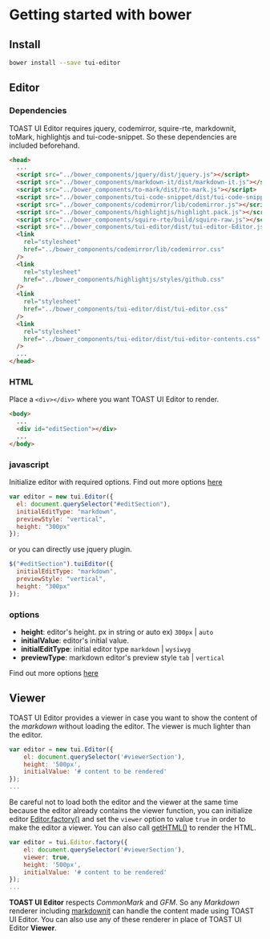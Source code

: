 # Getting started with bower

## Install

```sh
bower install --save tui-editor
```

## Editor

### Dependencies

TOAST UI Editor requires jquery, codemirror, squire-rte, markdownit, toMark, highlightjs and tui-code-snippet.
So these dependencies are included beforehand.

```html
<head>
  ...
  <script src="../bower_components/jquery/dist/jquery.js"></script>
  <script src="../bower_components/markdown-it/dist/markdown-it.js"></script>
  <script src="../bower_components/to-mark/dist/to-mark.js"></script>
  <script src="../bower_components/tui-code-snippet/dist/tui-code-snippet.js"></script>
  <script src="../bower_components/codemirror/lib/codemirror.js"></script>
  <script src="../bower_components/highlightjs/highlight.pack.js"></script>
  <script src="../bower_components/squire-rte/build/squire-raw.js"></script>
  <script src="../bower_components/tui-editor/dist/tui-editor-Editor.js"></script>
  <link
    rel="stylesheet"
    href="../bower_components/codemirror/lib/codemirror.css"
  />
  <link
    rel="stylesheet"
    href="../bower_components/highlightjs/styles/github.css"
  />
  <link
    rel="stylesheet"
    href="../bower_components/tui-editor/dist/tui-editor.css"
  />
  <link
    rel="stylesheet"
    href="../bower_components/tui-editor/dist/tui-editor-contents.css"
  />
  ...
</head>
```

### HTML

Place a `<div></div>` where you want TOAST UI Editor to render.

```html
<body>
  ...
  <div id="editSection"></div>
  ...
</body>
```

### javascript

Initialize editor with required options. Find out more options [here](https://nhn.github.io/tui.editor/latest/ToastUIEditor)

```javascript
var editor = new tui.Editor({
  el: document.querySelector("#editSection"),
  initialEditType: "markdown",
  previewStyle: "vertical",
  height: "300px"
});
```

or you can directly use jquery plugin.

```javascript
$("#editSection").tuiEditor({
  initialEditType: "markdown",
  previewStyle: "vertical",
  height: "300px"
});
```

### options

- **height**: editor's height. px in string or auto ex) `300px` | `auto`
- **initialValue**: editor's initial value.
- **initialEditType**: initial editor type `markdown` | `wysiwyg`
- **previewType**: markdown editor's preview style `tab` | `vertical`

Find out more options [here](https://nhn.github.io/tui.editor/latest/ToastUIEditor)

## Viewer

TOAST UI Editor provides a viewer in case you want to show the content of the _markdown_ without loading the editor. The viewer is much lighter than the editor.

```javascript
var editor = new tui.Editor({
    el: document.querySelector('#viewerSection'),
    height: '500px',
    initialValue: '# content to be rendered'
});
...
```

Be careful not to load both the editor and the viewer at the same time because the editor already contains the viewer function, you can initialize editor [Editor.factory()](https://nhn.github.io/tui.editor/latest/ToastUIEditor#factory) and set the `viewer` option to value `true` in order to make the editor a viewer. You can also call [getHTML()](https://nhn.github.io/tui.editor/latest/ToastUIEditor#getHtml) to render the HTML.

```javascript
var editor = tui.Editor.factory({
    el: document.querySelector('#viewerSection'),
    viewer: true,
    height: '500px',
    initialValue: '# content to be rendered'
});
...
```

**TOAST UI Editor** respects _CommonMark_ and _GFM_. So any _Markdown_ renderer including [markdownit](https://github.com/markdown-it/markdown-it) can handle the content made using TOAST UI Editor. You can also use any of these renderer in place of TOAST UI Editor **Viewer**.
